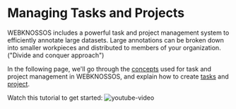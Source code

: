 # Managing Tasks and Projects

WEBKNOSSOS includes a powerful task and project management system to efficiently annotate large datasets. Large annotations can be broken down into smaller workpieces and distributed to members of your organization. ("Divide and conquer approach")

In the following page, we'll go through the [concepts](concepts.md) used for task and project management in WEBKNOSSOS, and explain how to create [tasks](tasks.md) and [project](projects.md). 

Watch this tutorial to get started: 
![youtube-video](https://www.youtube.com/embed/PqL3-b3tU9Y)
